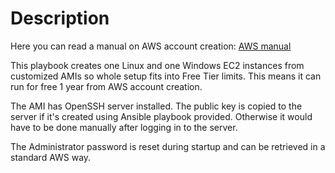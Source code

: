 # Description

Here you can read a manual on AWS account creation: [AWS manual](https://docs.google.com/document/d/e/2PACX-1vTeCirL7ANTcX9vKXniKTjKkxGEE9Ftd1xBc0bHKPoSrd2aj5fNeresltDUEp6ZYNgM3EZF5csNj_R4/pub)

This playbook creates one Linux and one Windows EC2 instances from customized AMIs so whole setup fits into Free Tier limits. This means it can run for free 1 year from AWS account creation.

The AMI has OpenSSH server installed. The public key is copied to the server if it's created using Ansible playbook provided. Otherwise it would have to be done manually after logging in to the server.

The Administrator password is reset during startup and can be retrieved in a standard AWS way.